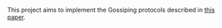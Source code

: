 This project aims to implement the Gossiping protocols described in [this paper](https://www.distributed-systems.net/my-data/papers/2007.osr.pdf). 